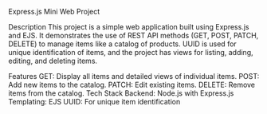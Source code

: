 Express.js Mini Web Project

Description
This project is a simple web application built using Express.js and EJS. It demonstrates the use of REST API methods (GET, POST, PATCH, DELETE) to manage items like a catalog of products. UUID is used for unique identification of items, and the project has views for listing, adding, editing, and deleting items.

Features
GET: Display all items and detailed views of individual items.
POST: Add new items to the catalog.
PATCH: Edit existing items.
DELETE: Remove items from the catalog.
Tech Stack
Backend: Node.js with Express.js
Templating: EJS
UUID: For unique item identification
